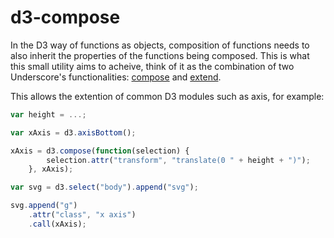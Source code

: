 # d3-compose

In the D3 way of functions as objects, composition of functions needs to also
inherit the properties of the functions being composed. This is what this small
utility aims to acheive, think of it as the combination of two Underscore's
functionalities: [compose][1] and [extend][2].

This allows the extention of common D3 modules such as axis, for example:

```js
var height = ...;

var xAxis = d3.axisBottom();

xAxis = d3.compose(function(selection) {
        selection.attr("transform", "translate(0 " + height + ")");
    }, xAxis);

var svg = d3.select("body").append("svg");

svg.append("g")
    .attr("class", "x axis")
    .call(xAxis);
```


[1]: http://underscorejs.org/#compose
[2]: http://underscorejs.org/#extend

